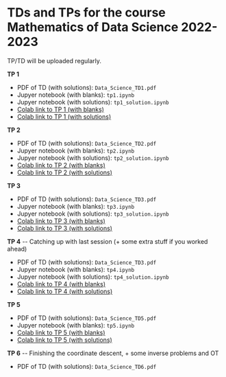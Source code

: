 # TDs and TPs for the course Mathematics of Data Science 2022-2023

TP/TD will be uploaded regularly.

**TP 1**
- PDF of TD (with solutions): `Data_Science_TD1.pdf`
- Jupyer notebook (with blanks): `tp1.ipynb`
- Jupyer notebook (with solutions): `tp1_solution.ipynb`
- [Colab link to TP 1 (with blanks)](https://colab.research.google.com/github/gjhuizing/tp_data_science/blob/main/tp1.ipynb)
- [Colab link to TP 1 (with solutions)](https://colab.research.google.com/github/gjhuizing/tp_data_science/blob/main/tp1_solution.ipynb)


**TP 2**
- PDF of TD (with solutions): `Data_Science_TD2.pdf`
- Jupyer notebook (with blanks): `tp2.ipynb`
- Jupyer notebook (with solutions): `tp2_solution.ipynb`
- [Colab link to TP 2 (with blanks)](https://colab.research.google.com/github/gjhuizing/tp_data_science/blob/main/tp2.ipynb)
- [Colab link to TP 2 (with solutions)](https://colab.research.google.com/github/gjhuizing/tp_data_science/blob/main/tp2_solution.ipynb)


**TP 3**
- PDF of TD (with solutions): `Data_Science_TD3.pdf`
- Jupyer notebook (with blanks): `tp3.ipynb`
- Jupyer notebook (with solutions): `tp3_solution.ipynb`
- [Colab link to TP 3 (with blanks)](https://colab.research.google.com/github/gjhuizing/tp_data_science/blob/main/tp3.ipynb)
- [Colab link to TP 3 (with solutions)](https://colab.research.google.com/github/gjhuizing/tp_data_science/blob/main/tp3_solution.ipynb)

**TP 4** -- Catching up with last session (+ some extra stuff if you worked ahead)
- PDF of TD (with solutions): `Data_Science_TD3.pdf`
- Jupyer notebook (with blanks): `tp4.ipynb`
- Jupyer notebook (with solutions): `tp4_solution.ipynb`
- [Colab link to TP 4 (with blanks)](https://colab.research.google.com/github/gjhuizing/tp_data_science/blob/main/tp4.ipynb)
- [Colab link to TP 4 (with solutions)](https://colab.research.google.com/github/gjhuizing/tp_data_science/blob/main/tp4_solution.ipynb)

**TP 5**
- PDF of TD (with solutions): `Data_Science_TD5.pdf`
- Jupyer notebook (with blanks): `tp5.ipynb`
- [Colab link to TP 5 (with blanks)](https://colab.research.google.com/github/gjhuizing/tp_data_science/blob/main/tp5.ipynb)
- [Colab link to TP 5 (with solutions)](https://colab.research.google.com/github/gjhuizing/tp_data_science/blob/main/tp5_solution.ipynb)

**TP 6** -- Finishing the coordinate descent, + some inverse problems and OT
- PDF of TD (with solutions): `Data_Science_TD6.pdf`
